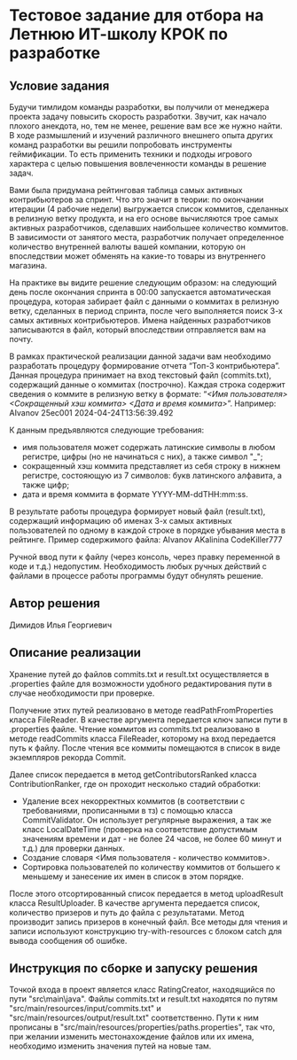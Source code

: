 # Тестовое задание для отбора на Летнюю ИТ-школу КРОК по разработке

## Условие задания
Будучи тимлидом команды разработки, вы получили от менеджера проекта задачу повысить скорость разработки. Звучит, как начало плохого анекдота, но, тем не менее, решение вам все же нужно найти. В ходе размышлений и изучений различного внешнего опыта других команд разработки вы решили попробовать инструменты геймификации. То есть применить техники и подходы игрового характера с целью повышения вовлеченности команды в решение задач.

Вами была придумана рейтинговая таблица самых активных контрибьютеров за спринт. Что это значит в теории: по окончании итерации (4 рабочие недели) выгружается список коммитов, сделанных в релизную ветку продукта, и на его основе вычисляются трое самых активных разработчиков, сделавших наибольшее количество коммитов. В зависимости от занятого места, разработчик получает определенное количество внутренней валюты вашей компании, которую он впоследствии может обменять на какие-то товары из внутреннего магазина.

На практике вы видите решение следующим образом: на следующий день после окончания спринта в 00:00 запускается автоматическая процедура, которая забирает файл с данными о коммитах в релизную ветку, сделанных в период спринта, после чего выполняется поиск 3-х самых активных контрибьютеров. Имена найденных разработчиков записываются в файл, который впоследствии отправляется вам на почту.

В рамках практической реализации данной задачи вам необходимо разработать процедуру формирование отчета “Топ-3 контрибьютера”. Данная процедура принимает на вход текстовый файл (commits.txt), содержащий данные о коммитах (построчно). Каждая строка содержит сведения о коммите в релизную ветку в формате: “_<Имя пользователя> <Сокращенный хэш коммита> <Дата и время коммита>_”.
Например: AIvanov 25ec001 2024-04-24T13:56:39.492

К данным предъявляются следующие требования:
- имя пользователя может содержать латинские символы в любом регистре, цифры (но не начинаться с них), а также символ "_";
- сокращенный хэш коммита представляет из себя строку в нижнем регистре, состояющую из 7 символов: букв латинского алфавита, а также цифр;
- дата и время коммита в формате YYYY-MM-ddTHH:mm:ss.

В результате работы процедура формирует новый файл (result.txt), содержащий информацию об именах 3-х самых активных пользователей по одному в каждой строке в порядке убывания места в рейтинге. Пример содержимого файла:
AIvanov
AKalinina
CodeKiller777

Ручной ввод пути к файлу (через консоль, через правку переменной в коде и т.д.) недопустим. Необходимость любых ручных действий с файлами в процессе работы программы будут обнулять решение.

## Автор решения
Димидов Илья Георгиевич

## Описание реализации
Хранение путей до файлов commits.txt и result.txt осуществляется в .properties файле для возможности удобного редактирования пути в случае необходимости при проверке.

Получение этих путей реализовано в методе readPathFromProperties класса FileReader. В качестве аргумента передается ключ записи пути в .properties файле.
Чтение коммитов из commits.txt реализовано в методе readCommits класса FileReader, которому на вход передается путь к файлу.
После чтения все коммиты помещаются в список в виде экземпляров рекорда Commit.

Далее список передается в метод getContributorsRanked класса ContributionRanker, где он проходит несколько стадий обработки:
- Удаление всех некорректных коммитов (в соответствии с требованиями, прописанными в тз) с помощью класса CommitValidator. Он использует регулярные выражения, а так же класс LocalDateTime (проверка на соответствие допустимым значениям времени и дат - не более 24 часов, не более 60 минут и т.д.) для проверки данных.
- Создание словаря <Имя пользователя - количество коммитов>.
- Сортировка пользователей по количеству коммитов от большего к меньшему и занесение их имен в список в этом порядке.

После этого отсортированный список передается в метод uploadResult класса ResultUploader. В качестве аргумента передается список, количество призеров и путь до файла с результатами. Метод производит запись призеров в конечный файл.
Все методы для чтения и записи используют конструкцию try-with-resources с блоком catch для вывода сообщения об ошибке.

## Инструкция по сборке и запуску решения
Точкой входа в проект является класс RatingCreator, находящийся по пути "src\main\java".
Файлы commits.txt и result.txt находятся по путям "src/main/resources/input/commits.txt" и "src/main/resources/output/result.txt" соответственно.
Пути к ним прописаны в "src/main/resources/properties/paths.properties", так что, при желании изменить местонахождение файлов или их имена, необходимо изменить значения путей на новые там.
